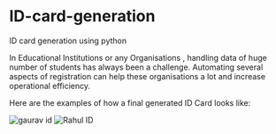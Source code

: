 # ID-card-generation
ID card generation using python

In Educational Institutions or any Organisations , handling data of huge number of students has always been a challenge. Automating several aspects of registration can help these organisations a lot and increase operational efficiency.

Here are the examples of how a final generated ID Card looks like:

![gaurav id](https://github.com/user-attachments/assets/dd2fd043-ad49-48ce-9f09-96197607c9b1)
![Rahul ID](https://github.com/user-attachments/assets/423185f2-c4f7-4cc7-944c-de8149a8a3f7)
